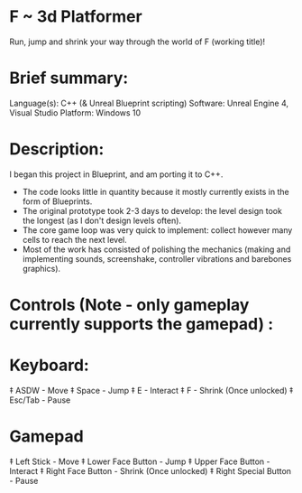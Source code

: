 # F ~ 3d Platformer
 
 Run, jump and shrink your way through the world of F (working title)!


# Brief summary:
 
 Language(s):  C++ (& Unreal Blueprint scripting)
 Software:     Unreal Engine 4, Visual Studio
 Platform:     Windows 10
 

# Description:

I began this project in Blueprint, and am porting it to C++. 

+ The code looks little in quantity because it mostly currently exists in the form of Blueprints. 
+ The original prototype took 2-3 days to develop: the level design took the longest (as I don't design levels often).
+ The core game loop was very quick to implement: collect however many cells to reach the next level.
+ Most of the work has consisted of polishing the mechanics (making and implementing sounds, screenshake, 
  controller vibrations and barebones graphics).


# Controls (Note - only gameplay currently supports the gamepad) :
 
 # Keyboard:

  ‡ ASDW                - Move
  ‡ Space               - Jump
  ‡ E                   - Interact
  ‡ F                   - Shrink (Once unlocked)
  ‡ Esc/Tab             - Pause


 # Gamepad

 ‡ Left Stick           - Move
 ‡ Lower Face Button    - Jump
 ‡ Upper Face Button    - Interact
 ‡ Right Face Button    - Shrink (Once unlocked)
 ‡ Right Special Button - Pause

